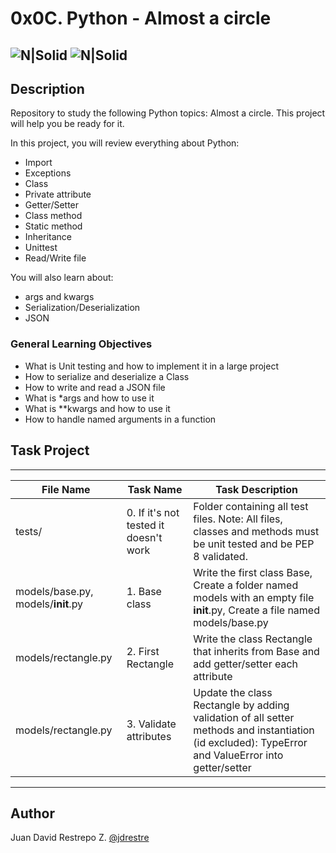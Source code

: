 # 0x0C. Python - Almost a circle

![N|Solid](https://www.holbertonschool.com/holberton-logo.png) ![N|Solid](https://intranet.hbtn.io/assets/holberton-logo-coral-27055cb2f875eb10bf3b3942e52a24581bc0667695bdc856d4f08b469b678000.png)
---

## Description
Repository to study the following Python topics: Almost a circle. This project will help you be ready for it.

In this project, you will review everything about Python:

- Import
- Exceptions
- Class
- Private attribute
- Getter/Setter
- Class method
- Static method
- Inheritance
- Unittest
- Read/Write file

You will also learn about:

- args and kwargs
- Serialization/Deserialization
- JSON

### General Learning Objectives

- What is Unit testing and how to implement it in a large project
- How to serialize and deserialize a Class
- How to write and read a JSON file
- What is *args and how to use it
- What is **kwargs and how to use it
- How to handle named arguments in a function

## Task Project
---
File Name|Task Name|Task Description
---|---|---
tests/|0. If it's not tested it doesn't work|Folder containing all test files. Note: All files, classes and methods must be unit tested and be PEP 8 validated.
models/base.py, models/__init__.py|1. Base class|Write the first class Base, Create a folder named models with an empty file __init__.py, Create a file named models/base.py
models/rectangle.py|2. First Rectangle|Write the class Rectangle that inherits from Base and add getter/setter each attribute
models/rectangle.py|3. Validate attributes|Update the class Rectangle by adding validation of all setter methods and instantiation (id excluded): TypeError and ValueError into getter/setter


---
## Author

Juan David Restrepo Z. [@jdrestre](https://twitter.com/jdrestre)
